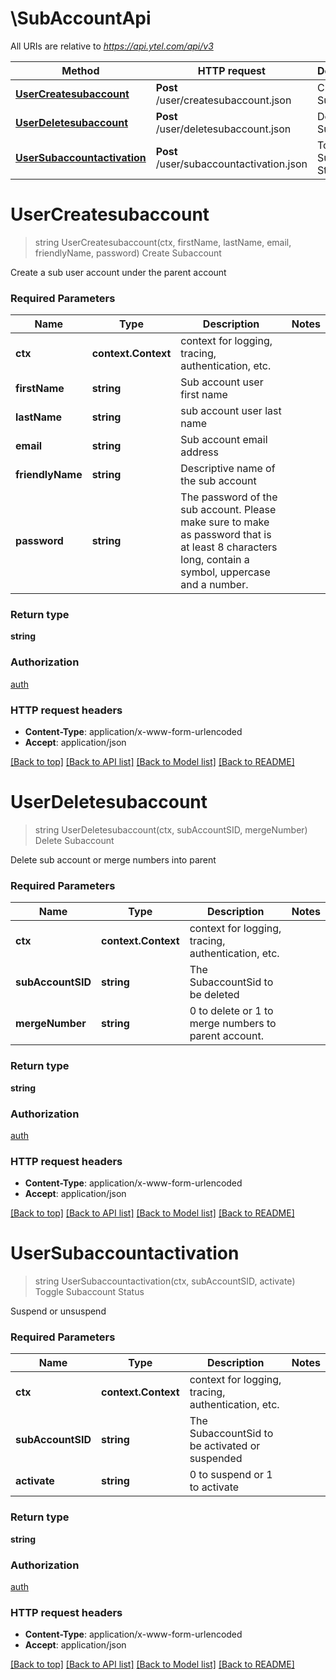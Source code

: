 # \SubAccountApi

All URIs are relative to *https://api.ytel.com/api/v3*

Method | HTTP request | Description
------------- | ------------- | -------------
[**UserCreatesubaccount**](SubAccountApi.md#UserCreatesubaccount) | **Post** /user/createsubaccount.json | Create Subaccount
[**UserDeletesubaccount**](SubAccountApi.md#UserDeletesubaccount) | **Post** /user/deletesubaccount.json | Delete Subaccount
[**UserSubaccountactivation**](SubAccountApi.md#UserSubaccountactivation) | **Post** /user/subaccountactivation.json | Toggle Subaccount Status


# **UserCreatesubaccount**
> string UserCreatesubaccount(ctx, firstName, lastName, email, friendlyName, password)
Create Subaccount

Create a sub user account under the parent account

### Required Parameters

Name | Type | Description  | Notes
------------- | ------------- | ------------- | -------------
 **ctx** | **context.Context** | context for logging, tracing, authentication, etc.
  **firstName** | **string**| Sub account user first name | 
  **lastName** | **string**| sub account user last name | 
  **email** | **string**| Sub account email address | 
  **friendlyName** | **string**| Descriptive name of the sub account | 
  **password** | **string**| The password of the sub account.  Please make sure to make as password that is at least 8 characters long, contain a symbol, uppercase and a number. | 

### Return type

**string**

### Authorization

[auth](../README.md#auth)

### HTTP request headers

 - **Content-Type**: application/x-www-form-urlencoded
 - **Accept**: application/json

[[Back to top]](#) [[Back to API list]](../README.md#documentation-for-api-endpoints) [[Back to Model list]](../README.md#documentation-for-models) [[Back to README]](../README.md)

# **UserDeletesubaccount**
> string UserDeletesubaccount(ctx, subAccountSID, mergeNumber)
Delete Subaccount

Delete sub account or merge numbers into parent

### Required Parameters

Name | Type | Description  | Notes
------------- | ------------- | ------------- | -------------
 **ctx** | **context.Context** | context for logging, tracing, authentication, etc.
  **subAccountSID** | **string**| The SubaccountSid to be deleted | 
  **mergeNumber** | **string**| 0 to delete or 1 to merge numbers to parent account. | 

### Return type

**string**

### Authorization

[auth](../README.md#auth)

### HTTP request headers

 - **Content-Type**: application/x-www-form-urlencoded
 - **Accept**: application/json

[[Back to top]](#) [[Back to API list]](../README.md#documentation-for-api-endpoints) [[Back to Model list]](../README.md#documentation-for-models) [[Back to README]](../README.md)

# **UserSubaccountactivation**
> string UserSubaccountactivation(ctx, subAccountSID, activate)
Toggle Subaccount Status

Suspend or unsuspend

### Required Parameters

Name | Type | Description  | Notes
------------- | ------------- | ------------- | -------------
 **ctx** | **context.Context** | context for logging, tracing, authentication, etc.
  **subAccountSID** | **string**| The SubaccountSid to be activated or suspended | 
  **activate** | **string**| 0 to suspend or 1 to activate | 

### Return type

**string**

### Authorization

[auth](../README.md#auth)

### HTTP request headers

 - **Content-Type**: application/x-www-form-urlencoded
 - **Accept**: application/json

[[Back to top]](#) [[Back to API list]](../README.md#documentation-for-api-endpoints) [[Back to Model list]](../README.md#documentation-for-models) [[Back to README]](../README.md)


